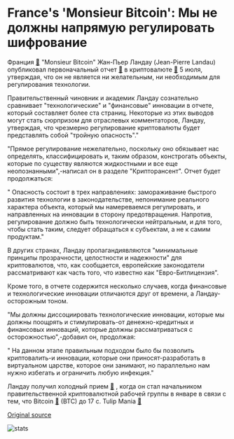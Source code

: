 # France's 'Monsieur Bitcoin': Мы не должны напрямую регулировать шифрование

Франция  [🔗](https://cointelegraph.com/news/french-crypto-regulation-a-la-carte-context-news-perspectives) "Monsieur Bitcoin" Жан-Пьер Ландау (Jean-Pierre Landau) опубликовал первоначальный отчет  [🔗](https://www.mindfintech.fr/files/documents/Etudes/Landau_rapport_cryptomonnaies_2018.pdf)  в криптовалюте  [🔗](https://cointelegraph.com/tags/cryptocurrency)  5 июля, утверждая, что он не является ни желательным, ни необходимым для регулирования технологии.

Правительственный чиновник и академик Ландау сознательно сравнивает "технологические" и "финансовые" инновации в отчете, который составляет более ста страниц. Некоторые из этих выводов могут стать сюрпризом для отраслевых комментаторов, Ландау, утверждая, что чрезмерно регулирование криптовалюты будет представлять собой "тройную опасность"."

"Прямое регулирование нежелательно, поскольку оно обязывает нас определять, классифицировать и, таким образом, констрогать объекты, которые по существу являются жидкостными и все еще неопознанными",-написал он в разделе "Крипторансент". Отчет будет продолжаться:

" Опасность состоит в трех направлениях: замораживание быстрого развития технологии в законодательстве, непонимание реального характера объекта, который мы намереваемся регулировать, и направленных на инновации в сторону предотвращения. Напротив, регулирование должно быть технологически нейтральным, и для того, чтобы стать таким, следует обращаться к субъектам, а не к самим продуктам."

В других странах, Ландау пропагандиявляются "минимальные принципы прозрачности, целостности и надежности" для криптовалютов, что, как сообщается, европейские законодатели рассматривают как часть того, что известно как "Евро-Битлицензия".

Кроме того, в отчете содержится несколько случаев, когда финансовые и технологические инновации отличаются друг от времени, а Ландау-осторожным тоном.

"Мы должны диссоциировать технологические инновации, которые мы должны поощрять и стимулировать-от денежно-кредитных и финансовых инноваций, которые должны рассматриваться с осторожностью",-добавил он, продолжая:

" На данном этапе правильным подходом было бы позволить криптовалить-и инновации, которые они приносят-разработать в виртуальном царстве, которое они занимают, но параллельно нам нужно избегать и ограничить любую инфекция."

Ландау получил холодный прием  [🔗](https://cointelegraph.com/news/critical-monsieur-bitcoin-appointed-head-of-french-crypto-regulatory-task-force) , когда он стал начальником правительственной криптовалютной рабочей группы в январе в связи с тем, что Bitcoin  [🔗](https://cointelegraph.com/bitcoin-price-index)  (BTC) до 17 c. Tulip Mania  [🔗](https://cointelegraph.com/news/tulips-bubbles-obituaries-peering-through-the-fud-about-crypto)

[Original source](https://cointelegraph.com/news/france-s-monsieur-bitcoin-we-should-not-directly-regulate-cryptocurrency)

![stats](https://c.statcounter.com/11760860/0/a89fa40b/1/ "stats")
